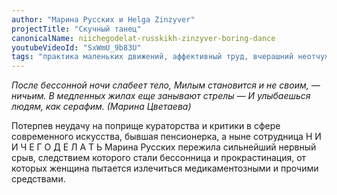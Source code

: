 ```yaml
---
author: "Марина Русских и Helga Zinzyver"
projectTitle: "Скучный танец"
canonicalName: niichegodelat-russkikh-zinzyver-boring-dance
youtubeVideoId: "SxWmU_9b83U"
tags: "практика маленьких движений, аффективный труд, вчерашний неотчужденный праздник, желание, практики самих себя, путь стоп,  политический танцпол, недомогание, ритм"
---
```

_После бессонной ночи слабеет тело,
Милым становится и не своим, — ничьим.
В медленных жилах еще занывают стрелы —
И улыбаешься людям, как серафим.
(Марина Цветаева)_

Потерпев неудачу на поприще кураторства и критики в сфере современного искусства, бывшая пенсионерка, а ныне сотрудница Н И И Ч Е Г О Д Е Л А Т Ь Марина Русских пережила сильнейший нервный срыв, следствием которого стали бессонница и прокрастинация, от которых женщина пытается излечиться медикаментозными и прочими средствами.

